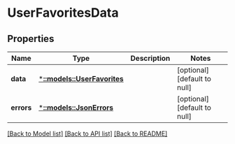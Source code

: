# UserFavoritesData

## Properties
Name | Type | Description | Notes
------------ | ------------- | ------------- | -------------
**data** | [***::models::UserFavorites**](UserFavorites.md) |  | [optional] [default to null]
**errors** | [***::models::JsonErrors**](JSONErrors.md) |  | [optional] [default to null]

[[Back to Model list]](../README.md#documentation-for-models) [[Back to API list]](../README.md#documentation-for-api-endpoints) [[Back to README]](../README.md)



